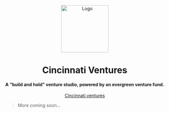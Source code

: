 
<div align="center">
 <img width="150" height="150" src="https://user-images.githubusercontent.com/68653294/201412050-25a0b4e1-e2a2-4aa1-ab18-dac0066da2e5.png" alt="Logo">
</div>

<h1 align='center'>Cincinnati Ventures</h1>
<h4 align='center'>A “build and hold” venture studio, powered by an evergreen venture fund.</h4>
<div align='center'>
<a href='https://cincinnati.ventures/' target='_blank'>Cincinnati.ventures</a>
</div>

> More coming soon...
